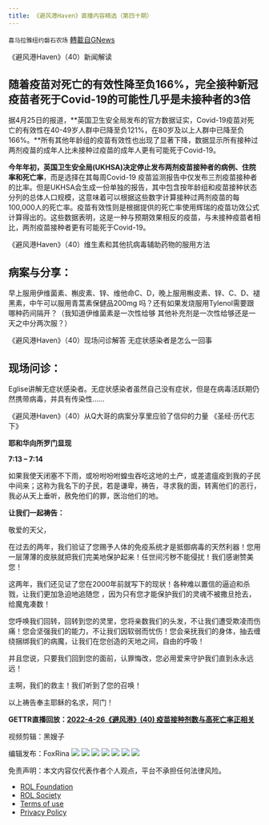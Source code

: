 ```yaml
---
title: 《避风港Haven》直播内容精选（第四十期）
---
```

`喜马拉雅纽约磐石农场` [轉載自GNews](https://gnews.org/zh-hans/2442800/)

《避风港Haven》（40）新闻解读 
## 随着疫苗对死亡的有效性降至负166%，完全接种新冠疫苗者死于Covid-19的可能性几乎是未接种者的3倍
 
据4月25日的报道，**英国卫生安全局发布的官方数据证实，Covid-19疫苗对死亡的有效性在40-49岁人群中已降至负121%，在80岁及以上人群中已降至负166%。**所有其他年龄组的疫苗有效性也出现了显著下降，数据显示所有接种过两剂疫苗的成年人比未接种过疫苗的成年人更有可能死于Covid-19。
 
**今年年初，英国卫生安全局(UKHSA)决定停止发布两剂疫苗接种者的病例、住院率和死亡率**，而是选择在其每周Covid-19 疫苗监测报告中仅发布三剂疫苗接种者的比率。但是UKHSA会生成一份单独的报告，其中包含按年龄组和疫苗接种状态分列的总体人口规模，这意味着可以根据这些数字计算接种过两剂疫苗的每100,000人的死亡率。疫苗有效性则是根据提供的死亡率使用辉瑞的疫苗功效公式计算得出的。这些数据表明，这是一种与预期效果相反的疫苗，与未接种疫苗者相比，两剂疫苗接种者更有可能死于Covid-19。

 《避风港Haven》（40）维生素和其他抗病毒辅助药物的服用方法 
## 病案与分享：
 
早上服用伊维菌素、槲皮素、锌、维他命C、D，晚上服用槲皮素、锌、C、D、褪黑素，中午可以服用青蒿素保健品200mg 吗？还有如果发烧服用Tylenol需要跟哪种药间隔开？（我知道伊维菌素是一次性给够 其他补充剂是一次性给够还是一天之中分两次服？）

 《避风港Haven》（40）现场问诊解答 无症状感染者是怎么一回事 
## 现场问诊：
 
Eglise讲解无症状感染者。无症状感染者虽然自己没有症状，但是在病毒活跃期仍然携带病毒，并具有传染性……

 《避风港Haven》（40）从Q大哥的病案分享里应验了信仰的力量 
《圣经·历代志下》
 
**耶和华向所罗门显现**
 
**7:13 – 7:14**
 
如果我使天闭塞不下雨，或吩咐吩咐蝗虫吞吃这地的土产，或差遣瘟疫到我的子民中间来；这称为我名下的子民，若是谦卑，祷告，寻求我的面，转离他们的恶行，我必从天上垂听，赦免他们的罪，医治他们的地。
 
**让我们一起祷告：**
 
敬爱的天父，
 
在过去的两年，我们验证了您赐予人体的免疫系统才是抵御病毒的天然利器！您用一层薄薄的皮肤就把我们完美地保护起来！任世间污秽不能侵扰！我们感谢赞美您！
 
这两年，我们还见证了您在2000年前就写下的现状！各种难以置信的逼迫和杀戮，让我们更加急迫地追随您 ，因为只有您才能保护我们的灵魂不被撒旦抢去，给魔鬼凑数！
 
您呼唤我们回转，回转到您的灵里，您将亲数我们的头发，不让我们遭受欺凌而伤痛！您会坚强我们的能力，不让我们因软弱而忧伤！您会亲抚我们的身体，抽去缠绕捆绑我们的病魔，让我们在您创造的天地之间，自由的呼吸！
 
并且您说，只要我们回到您的面前，认罪悔改，您必用爱来守护我们直到永永远远！
 
主啊，我们的救主！我们听到了您的召唤！
 
以上祷告奉主耶稣的名求，阿门！

**GETTR直播回放：[2022-4-26《避风港》(40) 疫苗接种剂数与高死亡率正相关](https://gettr.com/post/p17594j67ad)**
 
视频剪辑：黑嫂子
 
编辑发布：FoxRina
 ![](https://assets.gnews.org/wp-content/uploads/2022/03/%E9%A2%84%E9%98%B2%E6%96%B9%E6%A1%88.jpeg) ![](https://assets.gnews.org/wp-content/uploads/2022/03/%E6%B2%BB%E7%96%97%E6%96%B9%E6%A1%88.jpeg) ![](https://assets.gnews.org/wp-content/uploads/2022/04/922373d6-ef94-4d44-a553-7d0f525f7571.png) ![](https://assets.gnews.org/wp-content/uploads/2022/04/3205f567-9e34-40bc-a333-ea89023fb0dc.png) ![](https://assets.gnews.org/wp-content/uploads/2022/04/17b1befb-1773-4944-ab54-cf21f88362d9.png) ![](https://assets.gnews.org/wp-content/uploads/2022/04/7be5a65c-343a-4c74-9d97-9e8f1a0f1527.png) ![](https://assets.gnews.org/wp-content/uploads/2022/03/IMG_3856.jpg) 

免责声明：本文内容仅代表作者个人观点，平台不承担任何法律风险。
  
- [ROL Foundation](https://rolfoundation.org/)
- [ROL Society](https://rolsociety.org/)
- [Terms of use](https://gnews.org/terms-of-use-3/)
- [Privacy Policy](https://gnews.org/privacy-policy/)
